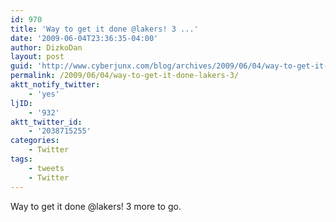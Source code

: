 ```yaml
---
id: 970
title: 'Way to get it done @lakers! 3 ...'
date: '2009-06-04T23:36:35-04:00'
author: DizkoDan
layout: post
guid: 'http://www.cyberjunx.com/blog/archives/2009/06/04/way-to-get-it-done-lakers-3/'
permalink: /2009/06/04/way-to-get-it-done-lakers-3/
aktt_notify_twitter:
    - 'yes'
ljID:
    - '932'
aktt_twitter_id:
    - '2038715255'
categories:
    - Twitter
tags:
    - tweets
    - Twitter
---
```


Way to get it done @lakers! 3 more to go.